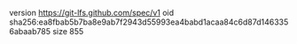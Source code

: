 version https://git-lfs.github.com/spec/v1
oid sha256:ea8fbab5b7ba8e9ab7f2943d55993ea4babd1acaa84c6d87d1463356abaab785
size 855
